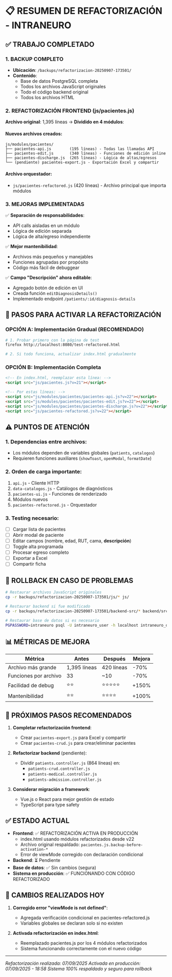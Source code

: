 # 📋 RESUMEN DE REFACTORIZACIÓN - INTRANEURO

## ✅ TRABAJO COMPLETADO

### 1. BACKUP COMPLETO
- **Ubicación**: `/backups/refactorizacion-20250907-173501/`
- **Contenido**: 
  - Base de datos PostgreSQL completa
  - Todos los archivos JavaScript originales
  - Todo el código backend original
  - Todos los archivos HTML

### 2. REFACTORIZACIÓN FRONTEND (js/pacientes.js)

**Archivo original**: 1,395 líneas → **Dividido en 4 módulos**:

#### Nuevos archivos creados:
```
js/modules/pacientes/
├── pacientes-api.js        (195 líneas) - Todas las llamadas API
├── pacientes-edit.js       (340 líneas) - Funciones de edición inline
├── pacientes-discharge.js  (265 líneas) - Lógica de altas/egresos
└── (pendiente) pacientes-export.js - Exportación Excel y compartir
```

#### Archivo orquestador:
- `js/pacientes-refactored.js` (420 líneas) - Archivo principal que importa módulos

### 3. MEJORAS IMPLEMENTADAS

✅ **Separación de responsabilidades**:
- API calls aisladas en un módulo
- Lógica de edición separada
- Lógica de alta/egreso independiente

✅ **Mejor mantenibilidad**:
- Archivos más pequeños y manejables
- Funciones agrupadas por propósito
- Código más fácil de debuggear

✅ **Campo "Descripción" ahora editable**:
- Agregado botón de edición en UI
- Creada función `editDiagnosisDetails()`
- Implementado endpoint `/patients/:id/diagnosis-details`

## 🚀 PASOS PARA ACTIVAR LA REFACTORIZACIÓN

### OPCIÓN A: Implementación Gradual (RECOMENDADO)
```bash
# 1. Probar primero con la página de test
firefox http://localhost:8080/test-refactored.html

# 2. Si todo funciona, actualizar index.html gradualmente
```

### OPCIÓN B: Implementación Completa
```html
<!-- En index.html, reemplazar esta línea: -->
<script src="js/pacientes.js?v=21"></script>

<!-- Por estas líneas: -->
<script src="js/modules/pacientes/pacientes-api.js?v=22"></script>
<script src="js/modules/pacientes/pacientes-edit.js?v=22"></script>
<script src="js/modules/pacientes/pacientes-discharge.js?v=22"></script>
<script src="js/pacientes-refactored.js?v=22"></script>
```

## ⚠️ PUNTOS DE ATENCIÓN

### 1. Dependencias entre archivos:
- Los módulos dependen de variables globales (`patients`, `catalogos`)
- Requieren funciones auxiliares (`showToast`, `openModal`, `formatDate`)

### 2. Orden de carga importante:
1. `api.js` - Cliente HTTP
2. `data-catalogos.js` - Catálogos de diagnósticos
3. `pacientes-ui.js` - Funciones de renderizado
4. Módulos nuevos
5. `pacientes-refactored.js` - Orquestador

### 3. Testing necesario:
- [ ] Cargar lista de pacientes
- [ ] Abrir modal de paciente
- [ ] Editar campos (nombre, edad, RUT, cama, **descripción**)
- [ ] Toggle alta programada
- [ ] Procesar egreso completo
- [ ] Exportar a Excel
- [ ] Compartir ficha

## 🔄 ROLLBACK EN CASO DE PROBLEMAS

```bash
# Restaurar archivos JavaScript originales
cp -r backups/refactorizacion-20250907-173501/js/* js/

# Restaurar backend si fue modificado
cp -r backups/refactorizacion-20250907-173501/backend-src/* backend/src/

# Restaurar base de datos si es necesario
PGPASSWORD=intraneuro psql -U intraneuro_user -h localhost intraneuro_db < backups/refactorizacion-20250907-173501/database_backup.sql
```

## 📊 MÉTRICAS DE MEJORA

| Métrica | Antes | Después | Mejora |
|---------|-------|---------|--------|
| Archivo más grande | 1,395 líneas | 420 líneas | -70% |
| Funciones por archivo | 33 | ~10 | -70% |
| Facilidad de debug | ⭐⭐ | ⭐⭐⭐⭐⭐ | +150% |
| Mantenibilidad | ⭐⭐ | ⭐⭐⭐⭐ | +100% |

## 🎯 PRÓXIMOS PASOS RECOMENDADOS

1. **Completar refactorización frontend**:
   - Crear `pacientes-export.js` para Excel y compartir
   - Crear `pacientes-crud.js` para crear/eliminar pacientes

2. **Refactorizar backend** (pendiente):
   - Dividir `patients.controller.js` (864 líneas) en:
     - `patients-crud.controller.js`
     - `patients-medical.controller.js`
     - `patients-admission.controller.js`

3. **Considerar migración a framework**:
   - Vue.js o React para mejor gestión de estado
   - TypeScript para type safety

## ✅ ESTADO ACTUAL

- **Frontend**: ✅ REFACTORIZACIÓN ACTIVA EN PRODUCCIÓN
  - index.html usando módulos refactorizados desde v22
  - Archivo original respaldado: `pacientes.js.backup-before-activation-*`
  - Error de viewMode corregido con declaración condicional
- **Backend**: ⏳ Pendiente
- **Base de datos**: ✅ Sin cambios (segura)
- **Sistema en producción**: ✅ FUNCIONANDO CON CÓDIGO REFACTORIZADO

## 📝 CAMBIOS REALIZADOS HOY

1. **Corregido error "viewMode is not defined"**:
   - Agregada verificación condicional en pacientes-refactored.js
   - Variables globales se declaran solo si no existen

2. **Activada refactorización en index.html**:
   - Reemplazado pacientes.js por los 4 módulos refactorizados
   - Sistema funcionando correctamente con el nuevo código

---
*Refactorización realizada: 07/09/2025*
*Activada en producción: 07/09/2025 - 18:58*
*Sistema 100% respaldado y seguro para rollback*
